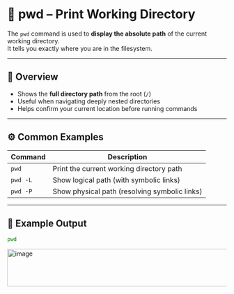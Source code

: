 # 📍 pwd – Print Working Directory  

The `pwd` command is used to **display the absolute path** of the current working directory.  
It tells you exactly where you are in the filesystem.  

---

## 📌 Overview  

- Shows the **full directory path** from the root (`/`)  
- Useful when navigating deeply nested directories  
- Helps confirm your current location before running commands  

---

## ⚙️ Common Examples  

| Command   | Description                                  |
|-----------|----------------------------------------------|
| `pwd`     | Print the current working directory path     |
| `pwd -L`  | Show logical path (with symbolic links)      |
| `pwd -P`  | Show physical path (resolving symbolic links)|

---

## 🧾 Example Output  

```bash
pwd

```
<img width="823" height="86" alt="image" src="https://github.com/user-attachments/assets/a2ba796f-d99c-448e-b35e-22121d51c3f1" />


